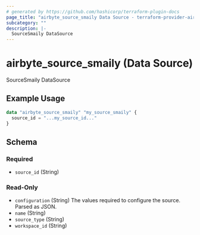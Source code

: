 ```yaml
---
# generated by https://github.com/hashicorp/terraform-plugin-docs
page_title: "airbyte_source_smaily Data Source - terraform-provider-airbyte"
subcategory: ""
description: |-
  SourceSmaily DataSource
---
```


# airbyte_source_smaily (Data Source)

SourceSmaily DataSource

## Example Usage

```terraform
data "airbyte_source_smaily" "my_source_smaily" {
  source_id = "...my_source_id..."
}
```

<!-- schema generated by tfplugindocs -->
## Schema

### Required

- `source_id` (String)

### Read-Only

- `configuration` (String) The values required to configure the source. Parsed as JSON.
- `name` (String)
- `source_type` (String)
- `workspace_id` (String)


